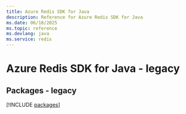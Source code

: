 ```yaml
---
title: Azure Redis SDK for Java
description: Reference for Azure Redis SDK for Java
ms.date: 06/18/2025
ms.topic: reference
ms.devlang: java
ms.service: redis
---
```

# Azure Redis SDK for Java - legacy
## Packages - legacy
[!INCLUDE [packages](redis-index.md)]